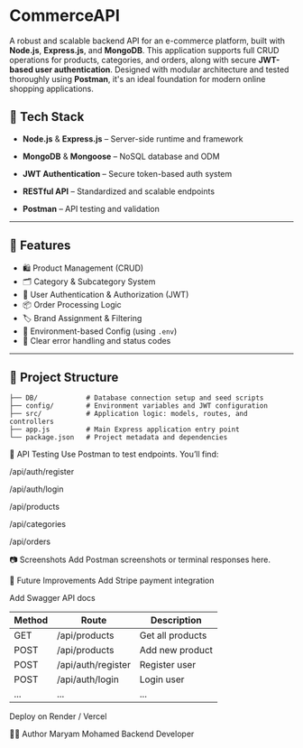 # CommerceAPI 

A robust and scalable backend API for an e-commerce platform, built with **Node.js**, **Express.js**, and **MongoDB**. This application supports full CRUD operations for products, categories, and orders, along with secure **JWT-based user authentication**. Designed with modular architecture and tested thoroughly using **Postman**, it's an ideal foundation for modern online shopping applications.

## 🔧 Tech Stack

- **Node.js** & **Express.js** – Server-side runtime and framework

- **MongoDB** & **Mongoose** – NoSQL database and ODM

- **JWT Authentication** – Secure token-based auth system

- **RESTful API** – Standardized and scalable endpoints

- **Postman** – API testing and validation

---

## 🚀 Features

- 🛍️ Product Management (CRUD)
- 🗂️ Category & Subcategory System
- 🔐 User Authentication & Authorization (JWT)
- 📦 Order Processing Logic
- 🏷️ Brand Assignment & Filtering
- 📄 Environment-based Config (using `.env`)
- 💬 Clear error handling and status codes

---

## 📁 Project Structure

```
├── DB/            # Database connection setup and seed scripts
├── config/        # Environment variables and JWT configuration
├── src/           # Application logic: models, routes, and controllers
├── app.js         # Main Express application entry point
└── package.json   # Project metadata and dependencies
```




🧪 API Testing
Use Postman to test endpoints. You’ll find:

/api/auth/register

/api/auth/login

/api/products

/api/categories

/api/orders

📷 Screenshots
Add Postman screenshots or terminal responses here.

📌 Future Improvements
Add Stripe payment integration

Add Swagger API docs



| Method | Route              | Description      |
| ------ | ------------------ | ---------------- |
| GET    | /api/products      | Get all products |
| POST   | /api/products      | Add new product  |
| POST   | /api/auth/register | Register user    |
| POST   | /api/auth/login    | Login user       |
| ...    | ...                | ...              |


Deploy on Render / Vercel

👩‍💻 Author
Maryam Mohamed
Backend Developer

